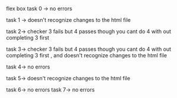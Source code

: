 flex box
task 0 -> no errors

task 1 -> doesn't recognize changes to the html file

task 2-> checker 3 fails but 4 passes though you cant do 4 with out completing 3 first

task 3-> checker 3 fails but 4 passes though you cant do 4 with out completing 3 first , and doesn't recognize changes to the html file

task 4-> no errors

task 5-> doesn't recognize changes to the html file

task 6-> no errors
task 7-> no errors
